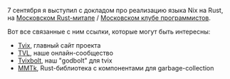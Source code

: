 7 сентября я выступил с докладом про реализацию языка Nix на Rust, на
[Московском Rust-митапе][rustmsk] / [Московском клубе
программистов][progmsk].

Вот все связанные с ним ссылки, которые могут быть интересны:

* [Tvix](https://tvix.dev), главный сайт проекта
* [TVL](https://tvl.fyi), наше онлайн-сообщество
* [Tvixbolt](https://tvixbolt.tvl.su/), наш "godbolt" для tvix
* [MMTk](https://www.mmtk.io/), Rust-библиотека с компонентами для garbage-collection

[rustmsk]: https://t.me/ruRust_msk
[progmsk]: https://prog.msk.ru/
